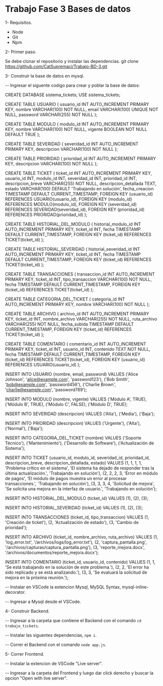 # Trabajo Fase 3 Bases de datos

1- Requisitos.
- Node 
- Git 
- Npm

2- Primer paso. 

Se debe clonar el repositorio y instalar las dependencias. git clone https://github.com/CatSupremaci/Trabajo-BD-3.git

3- Construir la base de datos en mysql.

-- Ingresar el siguente codigo para crear y poblar la base de datos:

CREATE DATABASE sistema_tickets;
USE sistema_tickets;

CREATE TABLE USUARIO (
    usuario_id INT AUTO_INCREMENT PRIMARY KEY,
    nombre VARCHAR(100) NOT NULL,
    email VARCHAR(100) UNIQUE NOT NULL,
    password VARCHAR(255) NOT NULL
);

CREATE TABLE MODULO (
    modulo_id INT AUTO_INCREMENT PRIMARY KEY,
    nombre VARCHAR(100) NOT NULL,
    vigente BOOLEAN NOT NULL DEFAULT TRUE
);

CREATE TABLE SEVERIDAD (
    severidad_id INT AUTO_INCREMENT PRIMARY KEY,
    descripcion VARCHAR(100) NOT NULL
);

CREATE TABLE PRIORIDAD (
    prioridad_id INT AUTO_INCREMENT PRIMARY KEY,
    descripcion VARCHAR(100) NOT NULL
);

CREATE TABLE TICKET (
    ticket_id INT AUTO_INCREMENT PRIMARY KEY,
    usuario_id INT,
    modulo_id INT,
    severidad_id INT,
    prioridad_id INT,
    descripcion_breve VARCHAR(255) NOT NULL,
    descripcion_detallada TEXT,
    estado VARCHAR(100) DEFAULT 'Trabajando en solución',
    fecha_creacion TIMESTAMP DEFAULT CURRENT_TIMESTAMP,
    FOREIGN KEY (usuario_id) REFERENCES USUARIO(usuario_id),
    FOREIGN KEY (modulo_id) REFERENCES MODULO(modulo_id),
    FOREIGN KEY (severidad_id) REFERENCES SEVERIDAD(severidad_id),
    FOREIGN KEY (prioridad_id) REFERENCES PRIORIDAD(prioridad_id)
);

CREATE TABLE HISTORIAL_DEL_MODULO (
    historial_modulo_id INT AUTO_INCREMENT PRIMARY KEY,
    ticket_id INT,
    fecha TIMESTAMP DEFAULT CURRENT_TIMESTAMP,
    FOREIGN KEY (ticket_id) REFERENCES TICKET(ticket_id)
);

CREATE TABLE HISTORIAL_SEVERIDAD (
    historial_severidad_id INT AUTO_INCREMENT PRIMARY KEY,
    ticket_id INT,
    fecha TIMESTAMP DEFAULT CURRENT_TIMESTAMP,
    FOREIGN KEY (ticket_id) REFERENCES TICKET(ticket_id)
);

CREATE TABLE TRANSACCIONES (
    transaccion_id INT AUTO_INCREMENT PRIMARY KEY,
    ticket_id INT,
    tipo_transaccion VARCHAR(100) NOT NULL,
    fecha TIMESTAMP DEFAULT CURRENT_TIMESTAMP,
    FOREIGN KEY (ticket_id) REFERENCES TICKET(ticket_id)
);

CREATE TABLE CATEGORIA_DEL_TICKET (
    categoria_id INT AUTO_INCREMENT PRIMARY KEY,
    nombre VARCHAR(100) NOT NULL
);

CREATE TABLE ARCHIVO (
    archivo_id INT AUTO_INCREMENT PRIMARY KEY,
    ticket_id INT,
    nombre_archivo VARCHAR(255) NOT NULL,
    ruta_archivo VARCHAR(255) NOT NULL,
    fecha_subida TIMESTAMP DEFAULT CURRENT_TIMESTAMP,
    FOREIGN KEY (ticket_id) REFERENCES TICKET(ticket_id)
);

CREATE TABLE COMENTARIO (
    comentario_id INT AUTO_INCREMENT PRIMARY KEY,
    ticket_id INT,
    usuario_id INT,
    contenido TEXT NOT NULL,
    fecha TIMESTAMP DEFAULT CURRENT_TIMESTAMP,
    FOREIGN KEY (ticket_id) REFERENCES TICKET(ticket_id),
    FOREIGN KEY (usuario_id) REFERENCES USUARIO(usuario_id)
);

INSERT INTO USUARIO (nombre, email, password) VALUES 
('Alice Johnson', 'alice@example.com', 'password123'),
('Bob Smith', 'bob@example.com', 'password456'),
('Charlie Brown', 'charlie@example.com', 'password789');

INSERT INTO MODULO (nombre, vigente) VALUES 
('Módulo A', TRUE),
('Módulo B', TRUE),
('Módulo C', FALSE),
('Módulo D', TRUE);

INSERT INTO SEVERIDAD (descripcion) VALUES 
('Alta'),
('Media'),
('Baja');

INSERT INTO PRIORIDAD (descripcion) VALUES 
('Urgente'),
('Alta'),
('Normal'),
('Baja');

INSERT INTO CATEGORIA_DEL_TICKET (nombre) VALUES 
('Soporte Técnico'),
('Mantenimiento'),
('Desarrollo de Software'),
('Actualización de Sistema');


INSERT INTO TICKET (usuario_id, modulo_id, severidad_id, prioridad_id, descripcion_breve, descripcion_detallada, estado) VALUES 
(1, 1, 1, 1, 'Problema crítico en el sistema', 'El sistema ha dejado de responder tras la última actualización.', 'Trabajando en solución'),
(2, 2, 2, 3, 'Error en módulo de pagos', 'El módulo de pagos muestra un error al procesar transacciones.', 'Trabajando en solución'),
(3, 3, 3, 4, 'Solicitud de mejora', 'Se solicita una mejora en la interfaz de usuario.', 'Trabajando en solución');


INSERT INTO HISTORIAL_DEL_MODULO (ticket_id) VALUES 
(1),
(2),
(3);

INSERT INTO HISTORIAL_SEVERIDAD (ticket_id) VALUES 
(1),
(2),
(3);

INSERT INTO TRANSACCIONES (ticket_id, tipo_transaccion) VALUES 
(1, 'Creación de ticket'),
(2, 'Actualización de estado'),
(3, 'Cambio de prioridad');

INSERT INTO ARCHIVO (ticket_id, nombre_archivo, ruta_archivo) VALUES 
(1, 'log_error.txt', '/archivos/logs/log_error.txt'),
(2, 'captura_pantalla.png', '/archivos/capturas/captura_pantalla.png'),
(3, 'reporte_mejora.docx', '/archivos/documentos/reporte_mejora.docx');


INSERT INTO COMENTARIO (ticket_id, usuario_id, contenido) VALUES 
(1, 1, 'Se está trabajando en la solución de este problema.'),
(2, 2, 'El error ha sido replicado y se está analizando.'),
(3, 3, 'Se evaluará la solicitud de mejora en la próxima reunión.');

-- Instalar en VSCode la extencion Mysql, MySQL Syntax, mysql-inline-decorator.

-- Ingresar a Mysql desde el VSCode.

4- Construir Backend.

-- Ingresar a la carpeta que contiene el Backend con el comando `cd trabajo_tickets`.

-- Instalar las siguentes dependencias, `npm i`.

-- Correr el Backend con el comando `node app.js`.

5- Correr Frontend.

-- Instalar la extencion de VSCode "Live server".

-- Ingresar a la carpeta del Frontend y luego dar click derecho y buscar la opcion "Open with live server".
